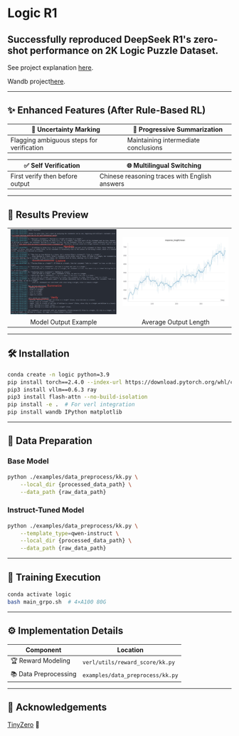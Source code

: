 
# Logic R1 

## Successfully reproduced DeepSeek R1's zero-shot performance on 2K Logic Puzzle Dataset.
See project explanation [here](https://evxpwrsfkdb.feishu.cn/docx/NokEdaMBmo6aqZxVdxkcSm2cnab?from=from_copylink).

Wandb project[here](https://wandb.ai/ustc_ai/GRPO_logic_KK/reports/GRPO-Zero--VmlldzoxMTIwOTYyNw?accessToken=gnbnl5mu5pwfww7gtwxymohg85w7d7vthvjvbl4w8yxg0a99vf1k22m11e61cvv8).

---

## ✨ Enhanced Features (After Rule-Based RL)

| 🚩 Uncertainty Marking | 📝 Progressive Summarization |
|------------------------|---------------------------|
| Flagging ambiguous steps for verification | Maintaining intermediate conclusions |

| ✅ Self Verification | 🌐 Multilingual Switching |
|-----------------------------|-------------------------------|
| First verify then before output | Chinese reasoning traces with English answers |

---

## 📸 Results Preview

<table>
  <tr>
    <td align="center"><img src="response.png" width="400" alt="Model Output"></td>
    <td align="center"><img src="mean_length.png" width="400" alt="Output Length"></td>
  </tr>
  <tr>
    <td align="center">Model Output Example</td>
    <td align="center">Average Output Length</td>
  </tr>
</table>

---

## 🛠️ Installation

```bash
conda create -n logic python=3.9
pip install torch==2.4.0 --index-url https://download.pytorch.org/whl/cu121
pip3 install vllm==0.6.3 ray
pip3 install flash-attn --no-build-isolation
pip install -e .  # For verl integration
pip install wandb IPython matplotlib
```

---

## 📂 Data Preparation

### Base Model
```bash
python ./examples/data_preprocess/kk.py \
    --local_dir {processed_data_path} \
    --data_path {raw_data_path}
```

### Instruct-Tuned Model
```bash
python ./examples/data_preprocess/kk.py \
    --template_type=qwen-instruct \
    --local_dir {processed_data_path} \
    --data_path {raw_data_path}
```

---

## 🚀 Training Execution
```bash
conda activate logic
bash main_grpo.sh  # 4×A100 80G
```

---

## ⚙️ Implementation Details

| Component              | Location                          |
|------------------------|-----------------------------------|
| 🏆 Reward Modeling     | `verl/utils/reward_score/kk.py`   |
| 📚 Data Preprocessing   | `examples/data_preprocess/kk.py`  |

---

## 🙏 Acknowledgements
[TinyZero](https://github.com/Jiayi-Pan/TinyZero) 🔗
